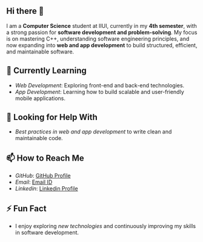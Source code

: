 ## Hi there 👋 

I am a **Computer Science** student at IIUI, currently in my **4th semester**, with a strong passion for **software development and problem-solving**. My focus is on mastering C++, understanding software engineering principles, and now expanding into **web and app development** to build structured, efficient, and maintainable software.  

## 🌱 Currently Learning  
- *Web Development*: Exploring front-end and back-end technologies.  
- *App Development*: Learning how to build scalable and user-friendly mobile applications.  

## 🤔 Looking for Help With  
- *Best practices in web and app development* to write clean and maintainable code.  

## 📫 How to Reach Me  
- *GitHub*: [GitHub Profile](https://github.com/YourGitHubUsername)  
- *Email*: [Email ID](timmisyeda@gmail.com)  
- *Linkedin*: [Linkedin Profile](https://www.linkedin.com/in/syeda-tehreem-tasawar-0840b3329)

## ⚡ Fun Fact  
- I enjoy exploring *new technologies* and continuously improving my skills in software development.